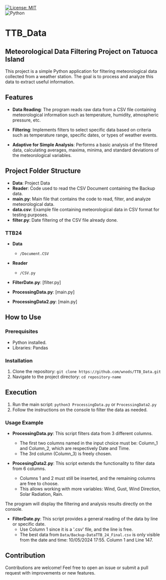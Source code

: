 <a href="https://opensource.org/licenses/MIT" target="_blank"><img src="https://img.shields.io/badge/License-MIT-yellow.svg" alt="License: MIT"></a></br> ![Python](https://img.shields.io/badge/Python-3.8%2B-blue)


# TTB_Data

## Meteorological Data Filtering Project on Tatuoca Island

This project is a simple Python application for filtering meteorological data collected from a weather station. The goal is to process and analyze this data to extract useful information.

## Features

- **Data Reading**: The program reads raw data from a CSV file containing meteorological information such as temperature, humidity, atmospheric pressure, etc.

- **Filtering**: Implements filters to select specific data based on criteria such as temperature range, specific dates, or types of weather events.

- **Adaptive for Simple Analysis**: Performs a basic analysis of the filtered data, calculating averages, maxima, minima, and standard deviations of the meteorological variables.

## Project Folder Structure

- **Data**: Project Data
- **Reader**: Code used to read the CSV Document containing the Backup data.
- **main.py**: Main file that contains the code to read, filter, and analyze meteorological data.
- **data.csv**: Example file containing meteorological data in CSV format for testing purposes.
- **filter.py**: Date filtering of the CSV file already done.

### TTB24

- **Data**
  - `/Document.CSV`
  
- **Reader**
  - `/CSV.py`
  
- **FilterDate.py**: [filter.py]

- **ProcessingData.py**: [main.py]

- **ProcessingData2.py**: [main.py]
    
## How to Use

### Prerequisites

- Python installed.
- Libraries: Pandas

### Installation

1. Clone the repository: `git clone https://github.com/wnods/TTB_Data.git`
2. Navigate to the project directory: `cd repository-name`

## Execution

1. Run the main script: `python3 ProcessingData.py` or `ProcessingData2.py`
2. Follow the instructions on the console to filter the data as needed.

### Usage Example

- **ProcessingData.py**: This script filters data from 3 different columns.
  - The first two columns named in the input choice must be: Column_1 and Column_2, which are respectively Date and Time.
  - The 3rd column (Column_3) is freely chosen.

- **ProcesingData2.py**: This script extends the functionality to filter data from 6 columns.
  - Columns 1 and 2 must still be inserted, and the remaining columns are free to choose.
  - This allows working with more variables: Wind, Gust, Wind Direction, Solar Radiation, Rain.

The program will display the filtering and analysis results directly on the console.

- **FilterDate.py**: This script provides a general reading of the data by line or specific date.
  - Use Column 1 since it is a '.csv' file, and the line is free.
  - The best data from `Data/Backup-DataTTB_24_Final.csv` is only visible from the date and time: 10/05/2024 17:55. Column 1 and Line 147.

## Contribution

Contributions are welcome! Feel free to open an issue or submit a pull request with improvements or new features.
